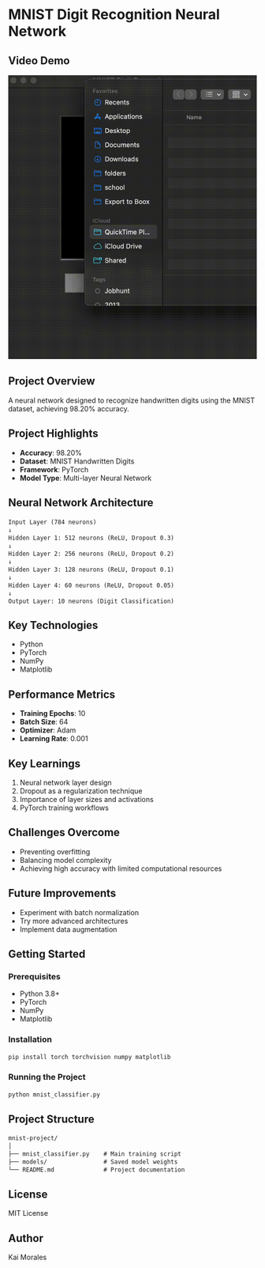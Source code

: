 # MNIST Digit Recognition Neural Network

## Video Demo
![Demo](https://github.com/kaimorales/MNIST-Predictor/blob/main/demo.gif)
## Project Overview
A neural network designed to recognize handwritten digits using the MNIST dataset, achieving 98.20% accuracy.

## Project Highlights
- **Accuracy**: 98.20%
- **Dataset**: MNIST Handwritten Digits
- **Framework**: PyTorch
- **Model Type**: Multi-layer Neural Network

## Neural Network Architecture
```
Input Layer (784 neurons)
↓
Hidden Layer 1: 512 neurons (ReLU, Dropout 0.3)
↓
Hidden Layer 2: 256 neurons (ReLU, Dropout 0.2)
↓
Hidden Layer 3: 128 neurons (ReLU, Dropout 0.1)
↓
Hidden Layer 4: 60 neurons (ReLU, Dropout 0.05)
↓
Output Layer: 10 neurons (Digit Classification)
```

## Key Technologies
- Python
- PyTorch
- NumPy
- Matplotlib

## Performance Metrics
- **Training Epochs**: 10
- **Batch Size**: 64
- **Optimizer**: Adam
- **Learning Rate**: 0.001

## Key Learnings
1. Neural network layer design
2. Dropout as a regularization technique
3. Importance of layer sizes and activations
4. PyTorch training workflows

## Challenges Overcome
- Preventing overfitting
- Balancing model complexity
- Achieving high accuracy with limited computational resources

## Future Improvements
- Experiment with batch normalization
- Try more advanced architectures
- Implement data augmentation

## Getting Started

### Prerequisites
- Python 3.8+
- PyTorch
- NumPy
- Matplotlib

### Installation
```bash
pip install torch torchvision numpy matplotlib
```

### Running the Project
```bash
python mnist_classifier.py
```

## Project Structure
```
mnist-project/
│
├── mnist_classifier.py    # Main training script
├── models/                # Saved model weights
└── README.md              # Project documentation
```

## License
MIT License

## Author
Kai Morales
